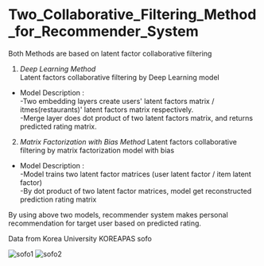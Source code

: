 # Two_Collaborative_Filtering_Method_for_Recommender_System

Both Methods are based on latent factor collaborative filtering

1. *Deep Learning Method*  
Latent factors collaborative filtering by Deep Learning model  
  * Model Description :  
  -Two embedding layers create users' latent factors matrix / itmes(restaurants)' latent factors matrix respectively.  
  -Merge layer does dot product of two latent factors matrix, and returns predicted rating matrix.


2. *Matrix Factorization with Bias Method*
Latent factors collaborative filtering by matrix factorization model with bias  
  * Model Description :  
  -Model trains two latent factor matrices (user latent factor / item latent factor)   
  -By dot product of two latent factor matrices, model get reconstructed prediction rating matrix
  





By using above two models, recommender system makes personal recommendation for target user based on predicted rating.    

Data from Korea University KOREAPAS sofo

![sofo1](https://user-images.githubusercontent.com/20104945/91419468-65d9e400-e88e-11ea-984e-a5363171cba7.jpg)
![sofo2](https://user-images.githubusercontent.com/20104945/91419473-670b1100-e88e-11ea-81b0-e7168199158d.jpg)

